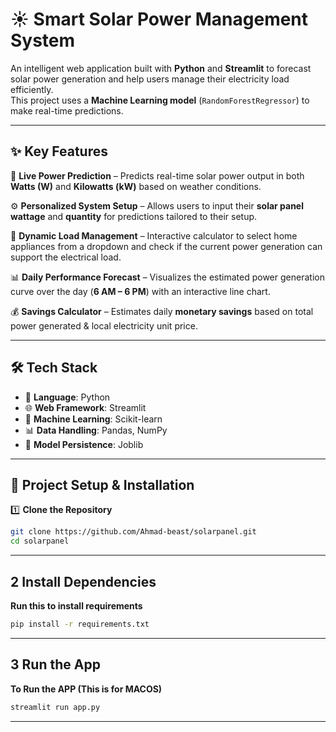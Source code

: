 # ☀️ Smart Solar Power Management System

An intelligent web application built with **Python** and **Streamlit** to forecast solar power generation and help users manage their electricity load efficiently.  
This project uses a **Machine Learning model** (`RandomForestRegressor`) to make real-time predictions.  

---

## ✨ Key Features

🔮 **Live Power Prediction** – Predicts real-time solar power output in both **Watts (W)** and **Kilowatts (kW)** based on weather conditions.  

⚙️ **Personalized System Setup** – Allows users to input their **solar panel wattage** and **quantity** for predictions tailored to their setup.  

🔌 **Dynamic Load Management** – Interactive calculator to select home appliances from a dropdown and check if the current power generation can support the electrical load.  

📊 **Daily Performance Forecast** – Visualizes the estimated power generation curve over the day (**6 AM – 6 PM**) with an interactive line chart.  

💰 **Savings Calculator** – Estimates daily **monetary savings** based on total power generated & local electricity unit price.  

---

## 🛠 Tech Stack

- 🐍 **Language**: Python  
- 🌐 **Web Framework**: Streamlit  
- 🤖 **Machine Learning**: Scikit-learn  
- 📊 **Data Handling**: Pandas, NumPy  
- 💾 **Model Persistence**: Joblib  

---

## 🚀 Project Setup & Installation

1️⃣ **Clone the Repository**  
  ```bash
git clone https://github.com/Ahmad-beast/solarpanel.git
cd solarpanel
  ```
---
## 2 Install Dependencies

**Run this to install requirements**
  ```bash
pip install -r requirements.txt
  ```
---  
## 3 Run the App
**To Run the APP (This is for MACOS)**
  ```bash
streamlit run app.py
```
---
